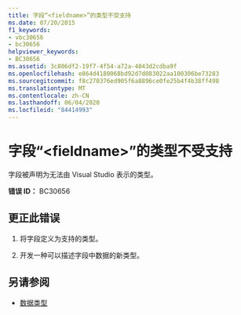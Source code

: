 ```yaml
---
title: 字段“<fieldname>”的类型不受支持
ms.date: 07/20/2015
f1_keywords:
- vbc30656
- bc30656
helpviewer_keywords:
- BC30656
ms.assetid: 3c806df2-19f7-4f54-a72a-4043d2cdba9f
ms.openlocfilehash: e864d4180068bd92d7d083022aa100306be73283
ms.sourcegitcommit: f8c270376ed905f6a8896ce0fe25b4f4b38ff498
ms.translationtype: MT
ms.contentlocale: zh-CN
ms.lasthandoff: 06/04/2020
ms.locfileid: "84414993"
---
```

# <a name="field-fieldname-is-of-an-unsupported-type"></a>字段“\<fieldname>”的类型不受支持
字段被声明为无法由 Visual Studio 表示的类型。  
  
 **错误 ID：** BC30656  
  
## <a name="to-correct-this-error"></a>更正此错误  
  
1. 将字段定义为支持的类型。  
  
2. 开发一种可以描述字段中数据的新类型。  
  
## <a name="see-also"></a>另请参阅

- [数据类型](../language-reference/data-types/index.md)
